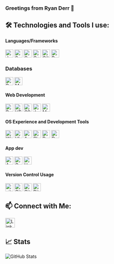 ### Greetings from Ryan Derr 👋
## 🛠️ Technologies and Tools I use:
#### Languages/Frameworks
<p>
 <img alt="Java" src="https://img.shields.io/badge/Java-ED8B00?style=for-the-badge&logo=java&logoColor=white" height="25px"/>
 <img alt="Spring" src="https://img.shields.io/badge/spring-%236DB33F.svg?style=for-the-badge&logo=spring&logoColor=white" height="25px"/>
 
 <img alt="C" src="https://img.shields.io/badge/C-00599C?style=for-the-badge&logo=c&logoColor=white" height="25px"/>
 <img alt="C++" src="https://img.shields.io/badge/C%2B%2B-00599C?style=for-the-badge&logo=c%2B%2B&logoColor=white" height="25px"/>
 <img alt="C#" src="https://img.shields.io/badge/C%23-239120?style=for-the-badge&logo=c-sharp&logoColor=white" height="25px"/>
 <img alt="Python" src="https://img.shields.io/badge/Python-14354C?style=for-the-badge&logo=python&logoColor=white" height="25px"/>
</p>

### Databases 
<img alt="Postgresql" src="https://img.shields.io/badge/postgres-%23316192.svg?style=for-the-badge&logo=postgresql&logoColor=white" height="25px"/>
<img alt="MySQL" src="https://img.shields.io/badge/MySQL-005C84?style=for-the-badge&logo=mysql&logoColor=white" height="25px"/>

#### Web Development 
<p>
 <img alt="React" src="https://img.shields.io/badge/-ReactJs-61DAFB?logo=react&logoColor=white&style=for-the-badge" height="25px"/>
 <img alt="HTML5" src="https://img.shields.io/badge/HTML5-E34F26?style=for-the-badge&logo=html5&logoColor=white" height="25px"/>
 <img alt="CSS" src="https://img.shields.io/badge/CSS3-1572B6?style=for-the-badge&logo=css3&logoColor=white" height="25px"/>
 <img alt="JavaScript" src="https://img.shields.io/badge/JavaScript-323330?style=for-the-badge&logo=javascript&logoColor=F7DF1E" height="25px"/>
 <img alt="MD" src="https://img.shields.io/badge/Markdown-000000?style=for-the-badge&logo=markdown&logoColor=white" height="25px"/>
</p>

#### OS Experience and Development Tools
<p>
 <img alt="Windows" src="https://img.shields.io/badge/Windows-0078D6?style=for-the-badge&logo=windows&logoColor=white" height="25px"/>
 <img alt="Ubuntu" src="https://img.shields.io/badge/Ubuntu-E95420?style=for-the-badge&logo=ubuntu&logoColor=white" height="25px"/>
 <img alt="Arch Linux" src="https://img.shields.io/badge/Arch_Linux-1793D1?style=for-the-badge&logo=arch-linux&logoColor=white" height="25px"/>
 <img alt="Shell Script" src="https://img.shields.io/badge/Shell_Script-121011?style=for-the-badge&logo=gnu-bash&logoColor=white" height="25px"/>
 <img alt="Power Shell" src="https://img.shields.io/badge/PowerShell-5391FE?style=for-the-badge&logo=PowerShell&logoColor=white" height="25px"/>
 <img alt="Docker" src="https://img.shields.io/badge/Docker-2CA5E0?style=for-the-badge&logo=docker&logoColor=white" height="25px"/>
</p>

#### App dev
<p>
 <img alt="Android" src="https://img.shields.io/badge/Android-3DDC84?style=for-the-badge&logo=android&logoColor=white" height="25px"/>
 <img alt="Google Play" src="https://img.shields.io/badge/Google_Play-414141?style=for-the-badge&logo=google-play&logoColor=white" height="25px"/>
 <img alt="Unity" src="https://img.shields.io/badge/Unity-100000?style=for-the-badge&logo=unity&logoColor=white" height="25px"/>
</p>

#### Version Control Usage
<p>
 <img alt="git" src="https://img.shields.io/badge/-Git-F05032?style=flat-square&logo=git&logoColor=white" height="25px"/>
 <img alt="GitHub" src="https://img.shields.io/badge/GitHub-100000?style=for-the-badge&logo=github&logoColor=white" height="25px"/>
 <img alt="GitLab" src="https://img.shields.io/badge/GitLab-330F63?style=for-the-badge&logo=gitlab&logoColor=white" height="25px"/>
 <img alt="Bitbucket" src="https://img.shields.io/badge/Bitbucket-330F63?style=for-the-badge&logo=bitbucket&logoColor=white" height="25px"/>
</p>

## 📫 Connect with Me: 
<p>
<a href="https://www.linkedin.com/in/james-derr/" target="_blank"><img alt="LinkedIn" src="https://img.shields.io/badge/linkedin-%230077B5.svg?&style=for-the-badge&logo=linkedin&logoColor=white"  height="30px"/></a>
</p>

## 📈 Stats
<p>
 <img alt="GitHub Stats" src="https://github-readme-stats.vercel.app/api?username=RyanDerr&theme=blue-green"/>
</p>
